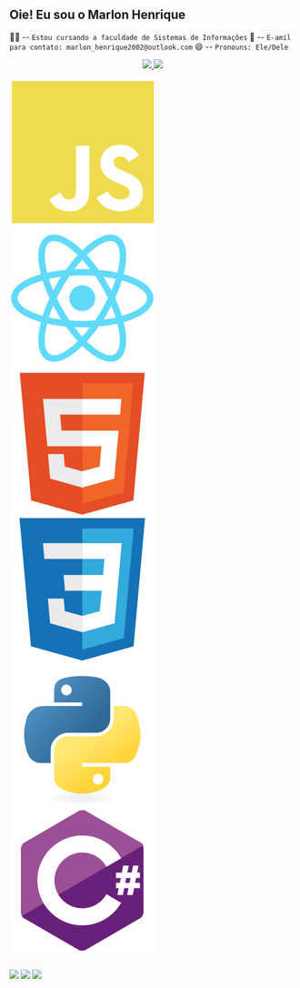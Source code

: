 ## Oie! Eu sou o Marlon Henrique

👨‍💻 -- ```Estou cursando a faculdade de Sistemas de Informações```
📧 -- ```E-amil para contato: marlon_henrique2002@outlook.com```
😄 -- ```Pronouns: Ele/Dele```


<div align="center">
 <a href="https://github.com/Marlonhenrique10", >
 <img altura="180em" src="https://github-readme-stats.vercel.app/api?username=Marlonhenrique&show_icons=true&theme=tokyonight&include_all_commits=false&count_private=true"/>
 <img altura="180em" src="https://github-readme-stats.vercel.app/api/top-langs/?username=Marlonhenrique&layout=compact&langs_count=7&theme=tokyonight"/>
</div>
<div style="display: inline_block"><br>
 <img align="center" alt="Marlon-Js" altura="15" largura="20" src="https://raw.githubusercontent.com/devicons/devicon/master/icons/javascript/javascript-plain.svg">
 <img align="center" alt="Marlon-React" altura="15" largura="20" src="https://raw.githubusercontent.com/devicons/devicon/master/icons/react/react-original.svg">
 <img align="center" alt="Marlon-HTML" altura="15" largura="20" src="https://raw.githubusercontent.com/devicons/devicon/master/icons/html5/html5-original.svg">
 <img align="center" alt="Marlon-CSS" altura="15" largura="20" src="https://raw.githubusercontent.com/devicons/devicon/master/icons/css3/css3-original.svg">
 <img align="center" alt="Marlon-Python" altura="15" largura="20" src="https://raw.githubusercontent.com/devicons/devicon/master/icons/python/python-original.svg">
 <img align="center" alt="Marlon-Csharp" altura="15" largura="20" src="https://raw.githubusercontent.com/devicons/devicon/master/icons/csharp/csharp-original.svg">
</div>
  
 ##
  
 <div>
   <a href="https://instagram.com/Marlon Henrique" target="_blank"><img src="https://img.shields.io/badge/-Instagram-%23E4405F?style=for-the-badge&logo=instagram&logoColor=white" target="_blank"></a>
  <a href = "mailto:contatomarlon_henrique2002@outlook.com"><img src="https://img.shields.io/badge/-Gmail-%23333?style=for-the-badge&logo=gmail&logoColor=white" target="_blank"></a>
  <a href="https://www.linkedin.com/in/marlon-henrique-1ba1841a4" target="_blank"><img src="https://img.shields.io/badge/-LinkedIn-%230077B5?style=for-the-badge&logo=linkedin&logoColor=white" target="_blank"></a> 
 </div>
  
